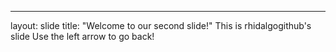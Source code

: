 ---
layout: slide
title: "Welcome to our second slide!"
This is rhidalgogithub's slide
Use the left arrow to go back!